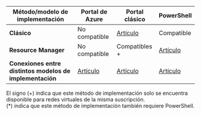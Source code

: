 | **Método/modelo de implementación** | **Portal de Azure** | **Portal clásico** | **PowerShell** |
|---|---|---|---|
|**Clásico** | No compatible | [Artículo](../articles/vpn-gateway/virtual-networks-configure-vnet-to-vnet-connection.md) | Compatible |
|**Resource Manager** | No compatible |Compatibles + | [Artículo](../articles/vpn-gateway/vpn-gateway-vnet-vnet-rm-ps.md)|
|**Conexiones entre distintos modelos de implementación** | [Artículo](../articles/vpn-gateway/vpn-gateway-connect-different-deployment-models-portal.md) | [Artículo](../articles/vpn-gateway/vpn-gateway-connect-different-deployment-models-portal.md) |[Artículo](../articles/vpn-gateway/vpn-gateway-connect-different-deployment-models-powershell.md)|

El signo (+) indica que este método de implementación solo se encuentra disponible para redes virtuales de la misma suscripción. <br> (*) indica que este método de implementación también requiere PowerShell.

<!---HONumber=AcomDC_1005_2016-->